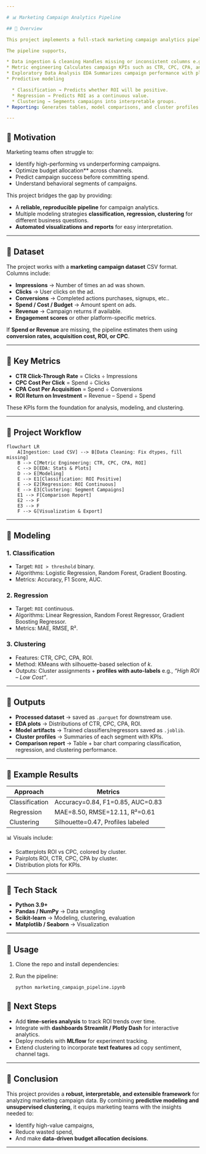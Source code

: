 ```yaml
---

# 📊 Marketing Campaign Analytics Pipeline

## 🔹 Overview

This project implements a full-stack marketing campaign analytics pipeline in Python. The goal is to transform raw campaign datasets impressions, clicks, conversions, costs, engagement metrics into **actionable insights** that drive marketing decisions.

The pipeline supports,

* Data ingestion & cleaning Handles missing or inconsistent columns e.g., Spend, Revenue.
* Metric engineering Calculates campaign KPIs such as CTR, CPC, CPA, and ROI.
* Exploratory Data Analysis EDA Summarizes campaign performance with plots and statistics.
* Predictive modeling

  * Classification → Predicts whether ROI will be positive.
  * Regression → Predicts ROI as a continuous value.
  * Clustering → Segments campaigns into interpretable groups.
* Reporting: Generates tables, model comparisons, and cluster profiles with labels like High ROI – Low Cost.

---
```


## 🔹 Motivation

Marketing teams often struggle to:

* Identify high-performing vs underperforming campaigns.
* Optimize budget allocation** across channels.
* Predict campaign success before committing spend.
* Understand behavioral segments of campaigns.

This project bridges the gap by providing:

* A **reliable, reproducible pipeline** for campaign analytics.
* Multiple modeling strategies **classification, regression, clustering** for different business questions.
* **Automated visualizations and reports** for easy interpretation.

---

## 🔹 Dataset

The project works with a **marketing campaign dataset** CSV format. Columns include:

* **Impressions** → Number of times an ad was shown.
* **Clicks** → User clicks on the ad.
* **Conversions** → Completed actions purchases, signups, etc..
* **Spend / Cost / Budget** → Amount spent on ads.
* **Revenue** → Campaign returns if available.
* **Engagement scores** or other platform-specific metrics.

If **Spend or Revenue** are missing, the pipeline estimates them using **conversion rates, acquisition cost, ROI, or CPC**.

---

## 🔹 Key Metrics

* **CTR Click-Through Rate** = Clicks ÷ Impressions
* **CPC Cost Per Click** = Spend ÷ Clicks
* **CPA Cost Per Acquisition** = Spend ÷ Conversions
* **ROI Return on Investment** = Revenue – Spend ÷ Spend

These KPIs form the foundation for analysis, modeling, and clustering.

---

## 🔹 Project Workflow

```mermaid
flowchart LR
    A[Ingestion: Load CSV] --> B[Data Cleaning: Fix dtypes, fill missing]
    B --> C[Metric Engineering: CTR, CPC, CPA, ROI]
    C --> D[EDA: Stats & Plots]
    D --> E[Modeling]
    E --> E1[Classification: ROI Positive]
    E --> E2[Regression: ROI Continuous]
    E --> E3[Clustering: Segment Campaigns]
    E1 --> F[Comparison Report]
    E2 --> F
    E3 --> F
    F --> G[Visualization & Export]
```

---

## 🔹 Modeling

### 1. **Classification**

* Target: `ROI > threshold` binary.
* Algorithms: Logistic Regression, Random Forest, Gradient Boosting.
* Metrics: Accuracy, F1 Score, AUC.

### 2. **Regression**

* Target: `ROI` continuous.
* Algorithms: Linear Regression, Random Forest Regressor, Gradient Boosting Regressor.
* Metrics: MAE, RMSE, R².

### 3. **Clustering**

* Features: CTR, CPC, CPA, ROI.
* Method: KMeans with silhouette-based selection of *k*.
* Outputs: Cluster assignments + **profiles with auto-labels** e.g., *“High ROI – Low Cost”*.

---

## 🔹 Outputs

* **Processed dataset** → saved as `.parquet` for downstream use.
* **EDA plots** → Distributions of CTR, CPC, CPA, ROI.
* **Model artifacts** → Trained classifiers/regressors saved as `.joblib`.
* **Cluster profiles** → Summaries of each segment with KPIs.
* **Comparison report** → Table + bar chart comparing classification, regression, and clustering performance.

---

## 🔹 Example Results

| Approach            | Metrics                           |
| ------------------- | --------------------------------- |
| Classification | Accuracy=0.84, F1=0.85, AUC=0.83  |
| Regression    | MAE=8.50, RMSE=12.11, R²=0.61     |
| Clustering    | Silhouette=0.47, Profiles labeled |

📊 Visuals include:

* Scatterplots ROI vs CPC, colored by cluster.
* Pairplots ROI, CTR, CPC, CPA by cluster.
* Distribution plots for KPIs.

---

## 🔹 Tech Stack

* **Python 3.9+**
* **Pandas / NumPy** → Data wrangling
* **Scikit-learn** → Modeling, clustering, evaluation
* **Matplotlib / Seaborn** → Visualization

---

## 🔹 Usage

1. Clone the repo and install dependencies:

2. Run the pipeline:

   ```bash
   python marketing_campaign_pipeline.ipynb
   ```

## 🔹 Next Steps

* Add **time-series analysis** to track ROI trends over time.
* Integrate with **dashboards Streamlit / Plotly Dash** for interactive analytics.
* Deploy models with **MLflow** for experiment tracking.
* Extend clustering to incorporate **text features** ad copy sentiment, channel tags.

---

## 🔹 Conclusion

This project provides a **robust, interpretable, and extensible framework** for analyzing marketing campaign data. By combining **predictive modeling and unsupervised clustering**, it equips marketing teams with the insights needed to:

* Identify high-value campaigns,
* Reduce wasted spend,
* And make **data-driven budget allocation decisions**.

---
